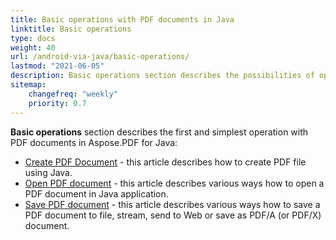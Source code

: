 ```yaml
---
title: Basic operations with PDF documents in Java
linktitle: Basic operations
type: docs
weight: 40
url: /android-via-java/basic-operations/
lastmod: "2021-06-05"
description: Basic operations section describes the possibilities of opening and saving PDF documents using the Aspose.PDF library.
sitemap:
    changefreq: "weekly"
    priority: 0.7
---
```


**Basic operations** section describes the first and simplest operation with PDF documents in Aspose.PDF for Java:

- [Create PDF Document](/pdf/android-via-java/create-document/) - this article describes how to create PDF file using Java.
- [Open PDF document](/pdf/android-via-java/open-pdf-document/) - this article describes various ways how to open a PDF document in Java application.
- [Save PDF document](/pdf/android-via-java/save-pdf-document/) - this article describes various ways how to save a PDF document to file, stream, send to Web or save as PDF/A (or PDF/X) document.
